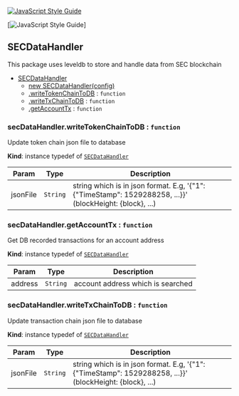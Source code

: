 <a name="SECDataHandler"></a>

[![JavaScript Style Guide](https://cdn.rawgit.com/standard/standard/master/badge.svg)](https://github.com/standard/standard) 

[![JavaScript Style Guide](https://img.shields.io/badge/code_style-standard-brightgreen.svg)]

## SECDataHandler

This package uses leveldb to store and handle data from SEC blockchain

* [SECDataHandler](#SECDataHandler)
    * [new SECDataHandler(config)](#new_SECDataHandler_new)
    * [.writeTokenChainToDB](#SECDataHandler+writeTokenChainToDB) : <code>function</code>
    * [.writeTxChainToDB](#SECDataHandler+writeTxChainToDB) : <code>function</code>
    * [.getAccountTx](#SECDataHandler+getAccountTx) : <code>function</code>

<a name="SECDataHandler+writeTokenChainToDB"></a>

### secDataHandler.writeTokenChainToDB : <code>function</code>
Update token chain json file to database

**Kind**: instance typedef of [<code>SECDataHandler</code>](#SECDataHandler)  

| Param | Type | Description |
| --- | --- | --- |
| jsonFile | <code>String</code> | string which is in json format. E.g, '{"1": {"TimeStamp": 1529288258, ...}}' (blockHeight: {block}, ...) |


<a name="SECDataHandler+getAccountTx"></a>

### secDataHandler.getAccountTx : <code>function</code>
Get DB recorded transactions for an account address

**Kind**: instance typedef of [<code>SECDataHandler</code>](#SECDataHandler)  

| Param | Type | Description |
| --- | --- | --- |
| address | <code>String</code> | account address which is searched |

<a name="SECDataHandler+writeTxChainToDB"></a>

### secDataHandler.writeTxChainToDB : <code>function</code>
Update transaction chain json file to database

**Kind**: instance typedef of [<code>SECDataHandler</code>](#SECDataHandler)  

| Param | Type | Description |
| --- | --- | --- |
| jsonFile | <code>String</code> | string which is in json format. E.g, '{"1": {"TimeStamp": 1529288258, ...}}' (blockHeight: {block}, ...) |
